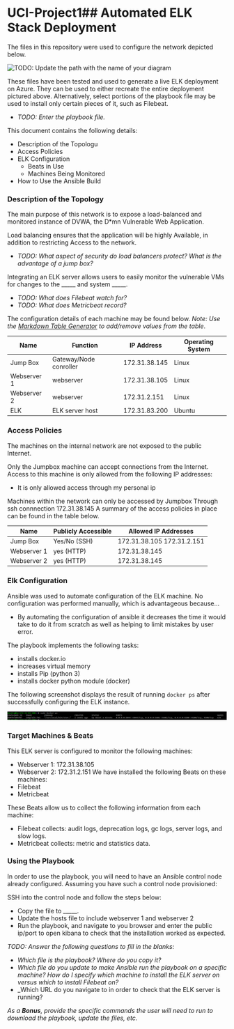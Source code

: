 # UCI-Project1## Automated ELK Stack Deployment

The files in this repository were used to configure the network depicted below.

![TODO: Update the path with the name of your diagram](Images/diagram_filename.png)

These files have been tested and used to generate a live ELK deployment on Azure. They can be used to either recreate the entire deployment pictured above. Alternatively, select portions of the playbook file may be used to install only certain pieces of it, such as Filebeat.

  - _TODO: Enter the playbook file._

This document contains the following details:
- Description of the Topologu
- Access Policies
- ELK Configuration
  - Beats in Use
  - Machines Being Monitored
- How to Use the Ansible Build


### Description of the Topology

The main purpose of this network is to expose a load-balanced and monitored instance of DVWA, the D*mn Vulnerable Web Application.

Load balancing ensures that the application will be highly Available, in addition to restricting Access to the network.
- _TODO: What aspect of security do load balancers protect? What is the advantage of a jump box?_

Integrating an ELK server allows users to easily monitor the vulnerable VMs for changes to the _____ and system _____.
- _TODO: What does Filebeat watch for?_
- _TODO: What does Metricbeat record?_

The configuration details of each machine may be found below.
_Note: Use the [Markdown Table Generator](http://www.tablesgenerator.com/markdown_tables) to add/remove values from the table_.

| Name     | Function | IP Address | Operating System |
|----------|----------|------------|------------------|
| Jump Box | Gateway/Node conroller  |  172.31.38.145| Linux  |
| Webserver 1| webserver|  172.31.38.105 | Linux  |
| Webserver 2| webserver|  172.31.2.151 | Linux  |
| ELK     |ELK server host| 172.31.83.200 |Ubuntu|

### Access Policies

The machines on the internal network are not exposed to the public Internet. 

Only the Jumpbox machine can accept connections from the Internet. Access to this machine is only allowed from the following IP addresses:
- It is only allowed access through my personal ip

Machines within the network can only be accessed by Jumpbox
Through ssh connnection 172.31.38.145
A summary of the access policies in place can be found in the table below.

| Name     | Publicly Accessible | Allowed IP Addresses |
|----------|---------------------|----------------------|
| Jump Box | Yes/No (SSH)            | 172.31.38.105 172.31.2.151    |
| Webserver 1 |      yes (HTTP)   |  172.31.38.145                 |
| Webserver 2 |      yes (HTTP)   |  172.31.38.145              |

### Elk Configuration

Ansible was used to automate configuration of the ELK machine. No configuration was performed manually, which is advantageous because...
- By automating the configuration of ansible it decreases the time it would take to do it from scratch as well as helping to limit mistakes by user error.

The playbook implements the following tasks:
- installs docker.io
- increases virtual memory
- installs Pip (python 3)
- installs docker python module (docker)

The following screenshot displays the result of running `docker ps` after successfully configuring the ELK instance.

![Elk Docker Ps](https://github.com/Dalamia/UCI-Project1/blob/main/Images/Elk%20Docker%20ps.PNG)

### Target Machines & Beats
This ELK server is configured to monitor the following machines:
- Webserver 1: 172.31.38.105
- Webserver 2: 172.31.2.151
We have installed the following Beats on these machines:
- Filebeat
- Metricbeat

These Beats allow us to collect the following information from each machine:
- Filebeat collects:  audit logs, deprecation logs, gc logs, server logs, and slow logs.
- Metricbeat collects: metric and statistics data.

### Using the Playbook
In order to use the playbook, you will need to have an Ansible control node already configured. Assuming you have such a control node provisioned: 

SSH into the control node and follow the steps below:
- Copy the   file to _____.
- Update the hosts file to include webserver 1 and webserver 2
- Run the playbook, and navigate to you browser and enter the public ip/port to open kibana to check that the installation worked as expected.

_TODO: Answer the following questions to fill in the blanks:_
- _Which file is the playbook? Where do you copy it?_
- _Which file do you update to make Ansible run the playbook on a specific machine? How do I specify which machine to install the ELK server on versus which to install Filebeat on?_
- _Which URL do you navigate to in order to check that the ELK server is running?

_As a **Bonus**, provide the specific commands the user will need to run to download the playbook, update the files, etc._
